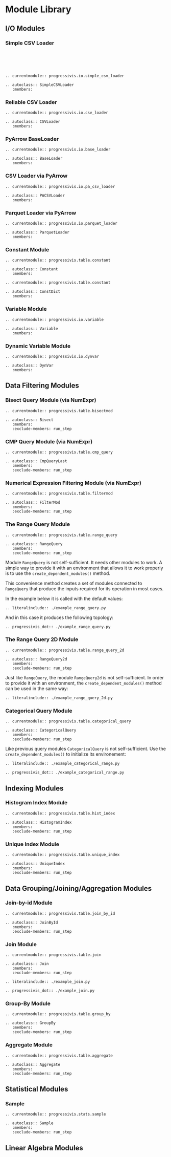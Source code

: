 # Module Library

## I/O Modules

### Simple CSV Loader

```{eval-rst}





.. currentmodule:: progressivis.io.simple_csv_loader

.. autoclass:: SimpleCSVLoader
   :members:
```

### Reliable CSV Loader

```{eval-rst}
.. currentmodule:: progressivis.io.csv_loader

.. autoclass:: CSVLoader
   :members:
```


### PyArrow BaseLoader

```{eval-rst}
.. currentmodule:: progressivis.io.base_loader

.. autoclass:: BaseLoader
   :members:
```
### CSV Loader via PyArrow

```{eval-rst}
.. currentmodule:: progressivis.io.pa_csv_loader

.. autoclass:: PACSVLoader
   :members:
```


### Parquet Loader via PyArrow

```{eval-rst}
.. currentmodule:: progressivis.io.parquet_loader

.. autoclass:: ParquetLoader
   :members:
```


### Constant Module

```{eval-rst}
.. currentmodule:: progressivis.table.constant

.. autoclass:: Constant
   :members:
```

```{eval-rst}
.. currentmodule:: progressivis.table.constant

.. autoclass:: ConstDict
   :members:
```



### Variable Module

```{eval-rst}
.. currentmodule:: progressivis.io.variable

.. autoclass:: Variable
   :members:
```


### Dynamic Variable Module

```{eval-rst}
.. currentmodule:: progressivis.io.dynvar

.. autoclass:: DynVar
   :members:
```

## Data Filtering Modules

### Bisect Query Module (via NumExpr)


```{eval-rst}
.. currentmodule:: progressivis.table.bisectmod

.. autoclass:: Bisect
   :members:
   :exclude-members: run_step
```

### CMP Query Module (via NumExpr)


```{eval-rst}
.. currentmodule:: progressivis.table.cmp_query

.. autoclass:: CmpQueryLast
   :members:
   :exclude-members: run_step
```

### Numerical Expression Filtering Module (via NumExpr)


```{eval-rst}
.. currentmodule:: progressivis.table.filtermod

.. autoclass:: FilterMod
   :members:
   :exclude-members: run_step
```

### The Range Query Module


```{eval-rst}
.. currentmodule:: progressivis.table.range_query

.. autoclass:: RangeQuery
   :members:
   :exclude-members: run_step
```
Module `RangeQuery` is not self-sufficient. It needs other modules to work. A simple way to provide it with an environment that allows it to work properly is to use the `create_dependent_modules()` method.

This convenience method creates a set of modules connected to `RangeQuery` that produce the inputs required for its operation in most cases.


In the example below it is called with the default values:

```{eval-rst}
.. literalinclude:: ./example_range_query.py
```

And in this case it produces the following topology:

```{eval-rst}
.. progressivis_dot:: ./example_range_query.py
```

### The Range Query 2D Module


```{eval-rst}
.. currentmodule:: progressivis.table.range_query_2d

.. autoclass:: RangeQuery2d
   :members:
   :exclude-members: run_step
```

Just like `RangeQuery`, the module `RangeQuery2d` is not self-sufficient. In order to provide it with an environment, the `create_dependent_modules()` method can be used in the same way:

```{eval-rst}
.. literalinclude:: ./example_range_query_2d.py
```

### Categorical Query Module


```{eval-rst}
.. currentmodule:: progressivis.table.categorical_query

.. autoclass:: CategoricalQuery
   :members:
   :exclude-members: run_step
```

Like previous query modules `CategoricalQuery` is not self-sufficient. Use the `create_dependent_modules()` to initialize its environement:

```{eval-rst}
.. literalinclude:: ./example_categorical_range.py
```

```{eval-rst}
.. progressivis_dot:: ./example_categorical_range.py
```


## Indexing Modules

### Histogram Index Module

```{eval-rst}
.. currentmodule:: progressivis.table.hist_index

.. autoclass:: HistogramIndex
   :members:
   :exclude-members: run_step
```

### Unique Index Module

```{eval-rst}
.. currentmodule:: progressivis.table.unique_index

.. autoclass:: UniqueIndex
   :members:
   :exclude-members: run_step
```

## Data Grouping/Joining/Aggregation Modules

### Join-by-id Module

```{eval-rst}
.. currentmodule:: progressivis.table.join_by_id

.. autoclass:: JoinById
   :members:
   :exclude-members: run_step
```

### Join Module

```{eval-rst}
.. currentmodule:: progressivis.table.join

.. autoclass:: Join
   :members:
   :exclude-members: run_step
```

```{eval-rst}
.. literalinclude:: ./example_join.py
```

```{eval-rst}
.. progressivis_dot:: ./example_join.py
```



### Group-By Module

```{eval-rst}
.. currentmodule:: progressivis.table.group_by

.. autoclass:: GroupBy
   :members:
   :exclude-members: run_step
```

### Aggregate Module

```{eval-rst}
.. currentmodule:: progressivis.table.aggregate

.. autoclass:: Aggregate
   :members:
   :exclude-members: run_step
```

## Statistical Modules

### Sample

```{eval-rst}
.. currentmodule:: progressivis.stats.sample

.. autoclass:: Sample
   :members:
   :exclude-members: run_step
```

## Linear Algebra Modules
